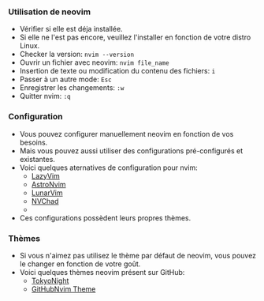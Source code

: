 ### Utilisation de neovim

- Vérifier si elle est déja installée.
- Si elle ne l'est pas encore, veuillez l'installer en fonction de votre distro Linux.
- Checker la version: `nvim --version`
- Ouvrir un fichier avec neovim: `nvim file_name`
- Insertion de texte ou modification du contenu des fichiers: `i`
- Passer à un autre mode: `Esc`
- Enregistrer les changements: `:w`
- Quitter nvim: `:q`

### Configuration

- Vous pouvez configurer manuellement neovim en fonction de vos besoins.
- Mais vous pouvez aussi utiliser des configurations pré-configurés et existantes.
- Voici quelques aternatives de configuration pour nvim:
  - [LazyVim](https://www.lazyvim.org/)
  - [AstroNvim](https://astronvim.com/)
  - [LunarVim](https://www.lunarvim.org/)
  - [NVChad](https://nvchad.com/)
  - 
- Ces configurations possèdent leurs propres thèmes.

### Thèmes 

- Si vous n'aimez pas utilisez le thème par défaut de neovim, vous pouvez le changer en fonction de votre goût.
- Voici quelques thèmes neovim présent sur GitHub:
  - [TokyoNight](https://github.com/folke/tokyonight.nvim)
  - [GitHubNvim Theme](https://github.com/projekt0n/github-nvim-theme)


